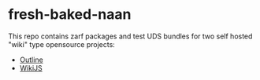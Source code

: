 # fresh-baked-naan

This repo contains zarf packages and test UDS bundles for two self hosted "wiki" type opensource projects:
- [Outline](./outline/)
- [WikiJS](./wikijs/)
